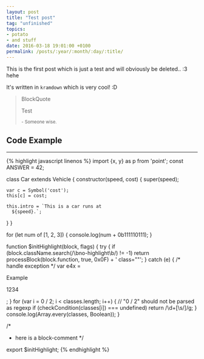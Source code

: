 ```yaml
---
layout: post
title: "Test post"
tag: "unfinished"
topics:
- potato
- and stuff
date: 2016-03-18 19:01:00 +0100
permalink: /posts/:year/:month/:day/:title/
---
```


This is the first post which is just a test and will obviously be deleted.. :3 hehe

It's written in `kramdown` which is very cool! :D

> BlockQuote
>
> Test
>
> <small>- Someone wise.</small>

## Code Example
---

{% highlight javascript linenos %}
import {x, y} as p from 'point';
const ANSWER = 42;

class Car extends Vehicle {
  constructor(speed, cost) {
    super(speed);

    var c = Symbol('cost');
    this[c] = cost;

    this.intro = `This is a car runs at
      ${speed}.`;
  }
}

for (let num of [1, 2, 3]) {
  console.log(num + 0b111110111);
}

function $initHighlight(block, flags) {
  try {
    if (block.className.search(/\bno\-highlight\b/) != -1)
      return processBlock(block.function, true, 0x0F) + ' class=""';
  } catch (e) {
    /* handle exception */
    var e4x =
        <div>Example
            <p>1234</p></div>;
  }
  for (var i = 0 / 2; i < classes.length; i++) { // "0 / 2" should not be parsed as regexp
    if (checkCondition(classes[i]) === undefined)
      return /\d+[\s/]/g;
  }
  console.log(Array.every(classes, Boolean));
}

/*
* here is a block-comment
*/

export  $initHighlight;
{% endhighlight %}
